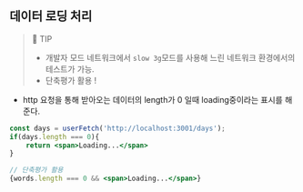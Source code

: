 ## 데이터 로딩 처리
> 📌 TIP
>  - 개발자 모드 네트워크에서 `slow 3g`모드를 사용해 느린 네트워크 환경에서의 테스트가 가능.
>  - 단축평가 활용 !

- http 요청을 통해 받아오는 데이터의 length가 0 일때 loading중이라는 표시를 해준다.

```jsx
const days = userFetch('http://localhost:3001/days');
if(days.length === 0){
    return <span>Loading...</span>
}

// 단축평가 활용
{words.length === 0 && <span>Loading...</span>}
```